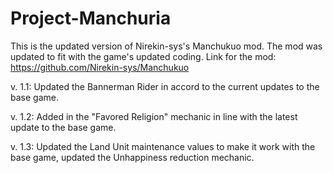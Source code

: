 # Project-Manchuria
This is the updated version of Nirekin-sys's Manchukuo mod. The mod was updated to fit with the game's updated coding. 
Link for the mod: https://github.com/Nirekin-sys/Manchukuo

v. 1.1: Updated the Bannerman Rider in accord to the current updates to the base game.

v. 1.2: Added in the "Favored Religion" mechanic in line with the latest update to the base game.

v. 1.3: Updated the Land Unit maintenance values to make it work with the base game, updated the Unhappiness reduction mechanic.

